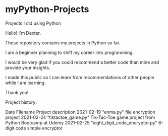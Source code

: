 # myPython-Projects
Projects I did using Python

Hello! I'm Dexter.

These repository contains my projects in Python so far. 

I am a beginner planning to shift my career into programming.

I would be very glad if you could recommend a better code than mine and provide your insights.

I made this public so I can learn from recommendations of other people while I am learning.

Thank you!


Project history:

Date        Filename                            Project description
2021-02-19  "enma.py"                           file encryption project
2021-02-24  "tiktactoe_game.py"                 Tik-Tac-Toe game project from Python Bootcamp at Udemy
2021-02-25  "eight_digit_code_encryptor.py"     8-digit code simple encryptor
